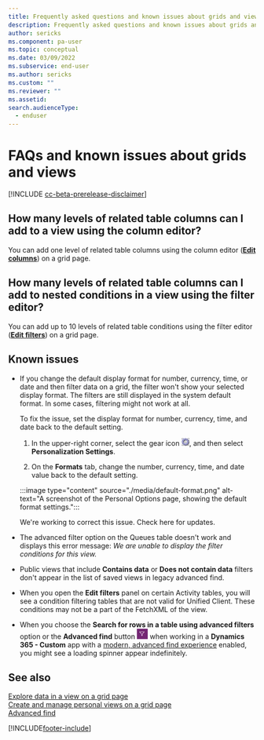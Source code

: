 ```yaml
---
title: Frequently asked questions and known issues about grids and views
description: Frequently asked questions and known issues about grids and views in Power Apps.
author: sericks
ms.component: pa-user
ms.topic: conceptual
ms.date: 03/09/2022
ms.subservice: end-user
ms.author: sericks
ms.custom: ""
ms.reviewer: ""
ms.assetid: 
search.audienceType: 
  - enduser
---
```


# FAQs and known issues about grids and views

[!INCLUDE [cc-beta-prerelease-disclaimer](../includes/cc-beta-prerelease-disclaimer.md)]

## How many levels of related table columns can I add to a view using the column editor?

You can add one level of related table columns using the column editor ([**Edit columns**](grid-filters-advanced.md#select-columns-in-the-column-editor)) on a grid page.

## How many levels of related table columns can I add to nested conditions in a view using the filter editor?

You can add up to 10 levels of related table conditions using the filter editor ([**Edit filters**](grid-filters-advanced.md#select-filter-conditions-in-the-filter-editor)) on a grid page.

## Known issues

- If you change the default display format for number, currency, time, or date and then filter data on a grid, the filter won't show your selected display format. The filters are still displayed in the system default format. In some cases, filtering might not work at all.

  To fix the issue, set the display format for number, currency, time, and date back to the default setting.

  1. In the upper-right corner, select the gear icon ![Gear icon.](media/selection-rule-gear-button.png), and then select **Personalization Settings**.

  2. On the **Formats** tab, change the number, currency, time, and date value back to the default setting.

    :::image type="content" source="./media/default-format.png" alt-text="A screenshot of the Personal Options page, showing the default format settings.":::

  We're working to correct this issue. Check here for updates.

- The advanced filter option on the Queues table doesn't work and displays this error message: *We are unable to display the filter conditions for this view.*

- Public views that include **Contains data** or **Does not contain data** filters don't appear in the list of saved views in legacy advanced find.

- When you open the **Edit filters** panel on certain Activity tables, you will see a condition filtering tables that are not valid for Unified Client. These conditions may not be a part of the FetchXML of the view.

- When you choose the **Search for rows in a table using advanced filters** option or the **Advanced find** button ![Advanced find button.](media/advanced_filter_icon.png "Advanced find button") when working in a  **Dynamics 365 - Custom** app with a [modern, advanced find experience](/power-platform/admin/settings-features) enabled, you might see a loading spinner appear indefinitely.

## See also

[Explore data in a view on a grid page](grid-filters.md)  
[Create and manage personal views on a grid page](grid-filters-advanced.md)  
[Advanced find](advanced-find.md)

[!INCLUDE[footer-include](../includes/footer-banner.md)]
